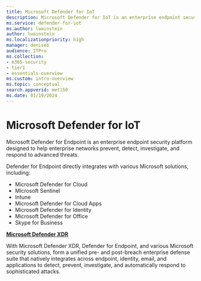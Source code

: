 ```yaml
---
title: Microsoft Defender for IoT
description: Microsoft Defender for IoT is an enterprise endpoint security platform that helps defend against advanced persistent threats.
ms.service: defender-for-iot
ms.author: lwainstein
author: lwainstein
ms.localizationpriority: high
manager: deniseb
audience: ITPro
ms.collection: 
- m365-security
- tier1
- essentials-overview
ms.custom: intro-overview
ms.topic: conceptual
search.appverid: met150
ms.date: 01/19/2024
---
```


# Microsoft Defender for IoT

Microsoft Defender for Endpoint is an enterprise endpoint security platform designed to help enterprise networks prevent, detect, investigate, and respond to advanced threats.
<!-- THis is a placeholder document. Presume we will need to rewrite something similar so i have kept the old content for the moment.-->
<!--
> [!NOTE]
> Example endpoints may include laptops, phones, tablets, PCs, access points, routers, and firewalls.

> [!TIP]
> Microsoft Defender for Endpoint is available in two plans, Defender for Endpoint Plan 1 and Plan 2. A new Microsoft Defender Vulnerability Management add-on is now available for Plan 2.
>
> For more information on the features and capabilities included in each plan, including the new Defender Vulnerability Management add-on, see [Microsoft 365 guidance for security & compliance](/office365/servicedescriptions/microsoft-365-service-descriptions/microsoft-365-tenantlevel-services-licensing-guidance/microsoft-365-security-compliance-licensing-guidance).

<p><p>

Watch the following video to learn more about Defender for Endpoint:

> [!VIDEO https://www.microsoft.com/videoplayer/embed/RE4wDob]

Defender for Endpoint uses the following combination of technology built into Windows 10 and Microsoft's robust cloud service:

- **Endpoint behavioral sensors**: Embedded in Windows 10, these sensors collect and process behavioral signals from the operating system and send this sensor data to your private, isolated, cloud instance of Microsoft Defender for Endpoint.

- **Cloud security analytics**: Leveraging big-data, device learning, and unique Microsoft optics across the Windows ecosystem, enterprise cloud products (such as Office 365), and online assets, behavioral signals are translated into insights, detections, and recommended responses to advanced threats.

- **Threat intelligence**: Generated by Microsoft hunters, security teams, and augmented by threat intelligence provided by partners, threat intelligence enables Defender for Endpoint to identify attacker tools, techniques, and procedures, and generate alerts when they are observed in collected sensor data.

> [!TIP]
> - Learn about the latest enhancements in Defender for Endpoint: [What's new in Microsoft Defender for Endpoint](whats-new-in-microsoft-defender-endpoint.md).
> - Microsoft Defender for Endpoint demonstrated industry-leading optics and detection capabilities in the recent MITRE evaluation. Read: [Insights from the MITRE ATT&CK-based evaluation](https://cloudblogs.microsoft.com/microsoftsecure/2018/12/03/insights-from-the-mitre-attack-based-evaluation-of-windows-defender-atp/).

> [!IMPORTANT]
> The capabilities on non-Windows platforms may be different from the ones for Windows. For more information on what capabilities are available for non-Windows platforms, see [Microsoft Defender for Endpoint for non-Windows platforms](non-windows.md).

<a name="tvm"></a>

**[Core Defender Vulnerability Management](/defender-vulnerability-management/defender-vulnerability-management)**

Built-in core vulnerability management capabilities use a modern risk-based approach to the discovery, assessment, prioritization, and remediation of endpoint vulnerabilities and misconfigurations. To further enhance your ability to assess your security posture and reduce risk, a new Defender Vulnerability Management add-on for Plan 2 is available.

For more information on the different vulnerability management capabilities available to you, see [Compare Microsoft Defender Vulnerability Management offerings](/defender-vulnerability-management/defender-vulnerability-management-capabilities).

<a name="asr"></a>

**[Attack surface reduction](overview-attack-surface-reduction.md)**

The attack surface reduction set of capabilities provides the first line of defense in the stack. By ensuring configuration settings are properly set and exploit mitigation techniques are applied, the capabilities resist attacks and exploitation. This set of capabilities also includes [network protection](network-protection.md) and [web protection](web-protection-overview.md), which regulate access to malicious IP addresses, domains, and URLs.

<a name="ngp"></a>

**[Next-generation protection](next-generation-protection.md)**

To further reinforce the security perimeter of your network, Microsoft Defender for Endpoint uses next-generation protection designed to catch all types of emerging threats.

<a name="edr"></a>

**[Endpoint detection and response](overview-endpoint-detection-response.md)**

Endpoint detection and response capabilities are put in place to detect, investigate, and respond to advanced threats that may have made it past the first two security pillars. [Advanced hunting](/defender-xdr/advanced-hunting-overview) provides a query-based threat-hunting tool that lets you proactively find breaches and create custom detections.

<a name="ai"></a>

**[Automated investigation and remediation](automated-investigations.md)**

In conjunction with being able to quickly respond to advanced attacks, Microsoft Defender for Endpoint offers automatic investigation and remediation capabilities that help reduce the volume of alerts in minutes at scale.

<a name="ss"></a>

**[Microsoft Secure Score for Devices](/defender-vulnerability-management/tvm-microsoft-secure-score-devices)**

Defender for Endpoint includes Microsoft Secure Score for Devices to help you dynamically assess the security state of your enterprise network, identify unprotected systems, and take recommended actions to improve the overall security of your organization.

<a name="mte"></a>

**[Microsoft Threat Experts](endpoint-attack-notifications.md)**

Microsoft Defender for Endpoint's new managed threat hunting service provides proactive hunting, prioritization, and additional context and insights that further empower Security operation centers (SOCs) to identify and respond to threats quickly and accurately.

> [!IMPORTANT]
> Defender for Endpoint customers need to apply for the Microsoft Threat Experts managed threat hunting service to get proactive Targeted Attack Notifications and to collaborate with experts on demand. Experts on Demand is an add-on service. Targeted Attack Notifications are always included after you have been accepted into Microsoft Threat Experts managed threat hunting service.
>
> If you are not enrolled yet and would like to experience its benefits, go to **Settings** \> **General** \> **Advanced features** \> **Microsoft Threat Experts** to apply. Once accepted, you will get the benefits of Targeted Attack Notifications, and start a 90-day trial of Experts on Demand. Contact your Microsoft representative to get a full Experts on Demand subscription.

<a name="apis"></a>

**[Centralized configuration and administration, APIs](api/management-apis.md)**

Integrate Microsoft Defender for Endpoint into your existing workflows.

<a name="mtp"></a>

**[Integration with Microsoft solutions](threat-protection-integration.md)**
-->

Defender for Endpoint directly integrates with various Microsoft solutions, including:

- Microsoft Defender for Cloud
- Microsoft Sentinel
- Intune
- Microsoft Defender for Cloud Apps
- Microsoft Defender for Identity
- Microsoft Defender for Office
- Skype for Business

**[Microsoft Defender XDR](/defender-xdr/microsoft-365-defender)**

With Microsoft Defender XDR, Defender for Endpoint, and various Microsoft security solutions, form a unified pre- and post-breach enterprise defense suite that natively integrates across endpoint, identity, email, and applications to detect, prevent, investigate, and automatically respond to sophisticated attacks.
